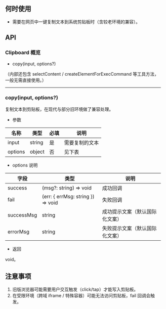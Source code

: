 ## 何时使用

- 需要在网页中一键复制文本到系统剪贴板时（含较老环境的兼容）。

## API

### Clipboard 概览

- copy(input, options?)

（内部还包含 selectContent / createElementForExecCommand 等工具方法，一般无需直接使用。）

---

### copy(input, options?)

复制文本到剪贴板，在现代与部分旧环境做了兼容处理。

- 参数

| 名称    | 类型   | 必填 | 说明           |
| ------- | ------ | ---- | -------------- |
| input   | string | 是   | 需要复制的文本 |
| options | object | 否   | 见下表         |

- options 说明

| 字段       | 类型                              | 说明                           |
| ---------- | --------------------------------- | ------------------------------ |
| success    | (msg?: string) => void            | 成功回调                       |
| fail       | (err: { errMsg: string }) => void | 失败回调                       |
| successMsg | string                            | 成功提示文案（默认国际化文案） |
| errorMsg   | string                            | 失败提示文案（默认国际化文案） |

- 返回

void。

## 注意事项

1. 旧版浏览器可能需要用户交互触发（click/tap）才能写入剪贴板。
2. 在受限环境（跨域 iframe / 特殊容器）可能无法访问剪贴板，fail 回调会触发。
